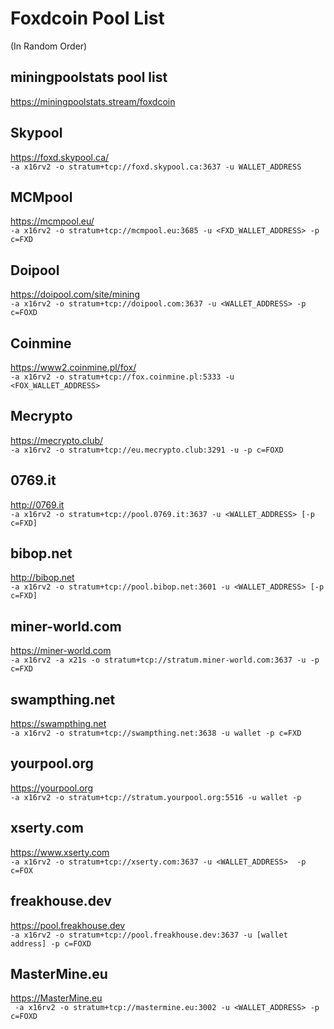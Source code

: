 # Foxdcoin Pool List
(In Random Order)

## miningpoolstats pool list<br />
https://miningpoolstats.stream/foxdcoin

## Skypool
https://foxd.skypool.ca/ <br />
`-a x16rv2 -o stratum+tcp://foxd.skypool.ca:3637 -u WALLET_ADDRESS `


## MCMpool
https://mcmpool.eu/ <br />
`-a x16rv2 -o stratum+tcp://mcmpool.eu:3685 -u <FXD_WALLET_ADDRESS> -p c=FXD`


## Doipool
https://doipool.com/site/mining  <br />
`-a x16rv2 -o stratum+tcp://doipool.com:3637 -u <WALLET_ADDRESS> -p c=FOXD`


## Coinmine
https://www2.coinmine.pl/fox/ <br />
`-a x16rv2 -o stratum+tcp://fox.coinmine.pl:5333 -u <FOX_WALLET_ADDRESS>`


## Mecrypto
https://mecrypto.club/  <br />
`-a x16rv2 -o stratum+tcp://eu.mecrypto.club:3291 -u -p c=FOXD `


## 0769.it
http://0769.it  <br />
`-a x16rv2 -o stratum+tcp://pool.0769.it:3637 -u <WALLET_ADDRESS> [-p c=FXD]`


## bibop.net
http://bibop.net  <br />
`-a x16rv2 -o stratum+tcp://pool.bibop.net:3601 -u <WALLET_ADDRESS> [-p c=FXD]`


## miner-world.com  
https://miner-world.com <br />
`-a x16rv2 -a x21s -o stratum+tcp://stratum.miner-world.com:3637 -u -p c=FXD`

## swampthing.net
https://swampthing.net  <br />
`-a x16rv2 -o stratum+tcp://swampthing.net:3638 -u wallet -p c=FXD`

## yourpool.org
https://yourpool.org <br />
`-a x16rv2 -o stratum+tcp://stratum.yourpool.org:5516 -u wallet -p`

## xserty.com
https://www.xserty.com <br />
` -a x16rv2 -o stratum+tcp://xserty.com:3637 -u <WALLET_ADDRESS>  -p c=FOX `

## freakhouse.dev
https://pool.freakhouse.dev <br />
` -a x16rv2 -o stratum+tcp://pool.freakhouse.dev:3637 -u [wallet address] -p c=FOXD `

## MasterMine.eu
https://MasterMine.eu <br />
` -a x16rv2 -o stratum+tcp://mastermine.eu:3002 -u <WALLET_ADDRESS> -p c=FOXD`
